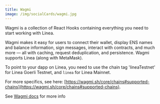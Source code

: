 ```yaml
---
title: Wagmi
image: /img/socialCards/wagmi.jpg
---
```


Wagmi is a collection of React Hooks containing everything you need to start working with Linea.

Wagmi makes it easy for users to connect their wallet, display ENS names and balance information, 
sign messages, interact with contracts, and much more — all with caching, request deduplication, 
and persistence. Wagmi supports Linea (along with MetaMask). 

To point to your dapp on Linea, you need to use the chain tag 'lineaTestnet' for Linea Goerli 
Testnet, and `linea` for Linea Mainnet.

For more specifics, see here: [https://wagmi.sh/core/chains#supported-chains](https://wagmi.sh/core/chains#supported-chains). 

See [Wagmi docs](https://wagmi.sh/) for more info
